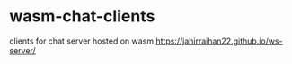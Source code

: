 # wasm-chat-clients
clients for chat server hosted on wasm https://jahirraihan22.github.io/ws-server/ 

